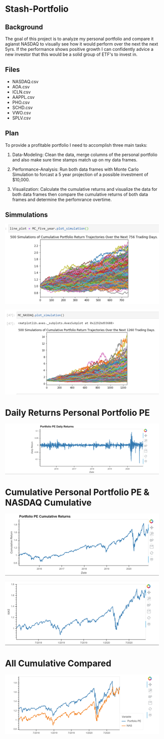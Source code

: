 # Stash-Portfolio
 
 
 ## Background 

The goal of this project is to analyze my personal portfolio and compare it agianst NASDAQ to visually see how it would perform over the next the next 5yrs. If the performance shows positive growth I can confidently advice a new investor that this would be a solid group of ETF's to invest in.

## Files
* NASDAQ.csv
* AOA.csv
* ICLN.csv
* AAPPL.csv
* PHO.csv
* SCHD.csv 
* VWO.csv
* SPLV.csv 

## Plan

To provide a profitable portfolio I need to accomplish three main tasks:

1. Data-Modeling: Clean the data, merge columns of the personal portfolio  and also make sure time stamps match up on my data frames.

2. Performance-Analysis: Run both data frames with Monte Carlo Simulation to forcast a 5 year projection of a possible investment of $10,000.

3. Visualization: Calculate the cumulative returns and visualize the data for both data frames then compare the cumulative returns of both data frames and determine the perfomrance overtime. 

## Simmulations 


![Sim_1](Images/Sim_1.PNG)

![Sim_2](Images/Sim_2.PNG)




# Daily Returns Personal Portfolio PE

![Daily PE](Images/Portfolio_PE_Daily_Returns.PNG)

#  Cumulative Personal Portfolio PE & NASDAQ Cumulative

![Cumu_1](Images/Cumu_1.PNG)

![Cumu_2](Images/Cumu_2.PNG)


# All Cumulative Compared

![ALL_Cumu](Images/All_Cumu.PNG)
